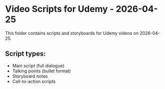 # Video Scripts for Udemy - 2026-04-25

This folder contains scripts and storyboards for Udemy videos on 2026-04-25.

## Script types:
- Main script (full dialogue)
- Talking points (bullet format)
- Storyboard notes
- Call-to-action scripts
